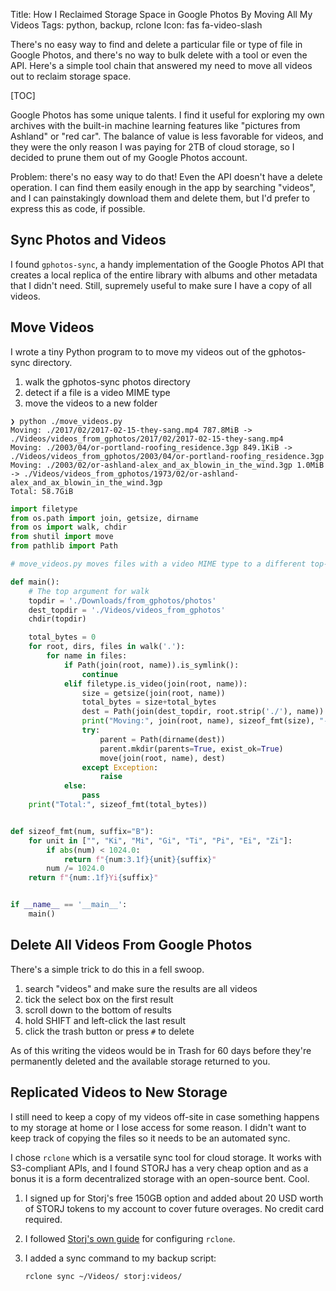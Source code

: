 Title: How I Reclaimed Storage Space in Google Photos By Moving All My Videos
Tags: python, backup, rclone
Icon: fas fa-video-slash

There's no easy way to find and delete a particular file or type of file in Google Photos, and there's no way to bulk delete with a tool or even the API. Here's a simple tool chain that answered my need to move all videos out to reclaim storage space.

[TOC]

Google Photos has some unique talents. I find it useful for exploring my own archives with the built-in machine learning features like "pictures from Ashland" or "red car". The balance of value is less favorable for videos, and they were the only reason I was paying for 2TB of cloud storage, so I decided to prune them out of my Google Photos account.

Problem: there's no easy way to do that! Even the API doesn't have a delete operation. I can find them easily enough in the app by searching "videos", and I can painstakingly download them and delete them, but I'd prefer to express this as code, if possible.

## Sync Photos and Videos

I found `gphotos-sync`, a handy implementation of the Google Photos API that creates a local replica of the entire library with albums and other metadata that I didn't need. Still, supremely useful to make sure I have a copy of all videos.

## Move Videos

I wrote a tiny Python program to to move my videos out of the gphotos-sync directory.

1. walk the gphotos-sync photos directory
1. detect if a file is a video MIME type
1. move the videos to a new folder

```shell
❯ python ./move_videos.py
Moving: ./2017/02/2017-02-15-they-sang.mp4 787.8MiB -> ./Videos/videos_from_gphotos/2017/02/2017-02-15-they-sang.mp4
Moving: ./2003/04/or-portland-roofing_residence.3gp 849.1KiB -> ./Videos/videos_from_gphotos/2003/04/or-portland-roofing_residence.3gp
Moving: ./2003/02/or-ashland-alex_and_ax_blowin_in_the_wind.3gp 1.0MiB -> ./Videos/videos_from_gphotos/1973/02/or-ashland-alex_and_ax_blowin_in_the_wind.3gp
Total: 58.7GiB
```

```python
import filetype
from os.path import join, getsize, dirname
from os import walk, chdir
from shutil import move
from pathlib import Path

# move_videos.py moves files with a video MIME type to a different top-level directory with the same directory structure

def main():
    # The top argument for walk
    topdir = './Downloads/from_gphotos/photos'
    dest_topdir = './Videos/videos_from_gphotos'
    chdir(topdir)

    total_bytes = 0
    for root, dirs, files in walk('.'):
        for name in files:
            if Path(join(root, name)).is_symlink():
                continue
            elif filetype.is_video(join(root, name)):
                size = getsize(join(root, name))
                total_bytes = size+total_bytes
                dest = Path(join(dest_topdir, root.strip('./'), name))
                print("Moving:", join(root, name), sizeof_fmt(size), "->", dest)
                try:
                    parent = Path(dirname(dest))
                    parent.mkdir(parents=True, exist_ok=True)
                    move(join(root, name), dest)
                except Exception:
                    raise
            else:
                pass
    print("Total:", sizeof_fmt(total_bytes))


def sizeof_fmt(num, suffix="B"):
    for unit in ["", "Ki", "Mi", "Gi", "Ti", "Pi", "Ei", "Zi"]:
        if abs(num) < 1024.0:
            return f"{num:3.1f}{unit}{suffix}"
        num /= 1024.0
    return f"{num:.1f}Yi{suffix}"


if __name__ == '__main__':
    main()
```

## Delete All Videos From Google Photos

There's a simple trick to do this in a fell swoop.

1. search "videos" and make sure the results are all videos
1. tick the select box on the first result
1. scroll down to the bottom of results
1. hold SHIFT and left-click the last result
1. click the trash button or press `#` to delete

As of this writing the videos would be in Trash for 60 days before they're permanently deleted and the available storage returned to you.

## Replicated Videos to New Storage

I still need to keep a copy of my videos off-site in case something happens to my storage at home or I lose access for some reason. I didn't want to keep track of copying the files so it needs to be an automated sync.

I chose `rclone` which is a versatile sync tool for cloud storage. It works with S3-compliant APIs, and I found STORJ has a very cheap option and as a bonus it is a form decentralized storage with an open-source bent. Cool.

1. I signed up for Storj's free 150GB option and added about 20 USD worth of STORJ tokens to my account to cover future overages. No credit card required. 
1. I followed [Storj's own guide](https://docs.storj.io/dcs/how-tos/sync-files-with-rclone/rclone-with-native-integration/) for configuring `rclone`.
1. I added a sync command to my backup script:

    ```shell
    rclone sync ~/Videos/ storj:videos/
    ```